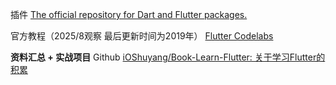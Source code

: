 插件
[The official repository for Dart and Flutter packages.](https://pub.dev/)

官方教程（2025/8观察 最后更新时间为2019年）
[Flutter Codelabs](https://codelabs.flutter-io.cn/)

**资料汇总 + 实战项目** Github
[iOShuyang/Book-Learn-Flutter: 关于学习Flutter的积累](https://github.com/iOShuyang/Book-Learn-Flutter)

